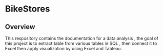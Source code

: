 # BikeStores

## Overview
This respository contains the documentation for a data analysis , the goal of this project is to extract table from various tables in SQL , then connect it to Excel then apply visualization by using Excel and Tableau.





